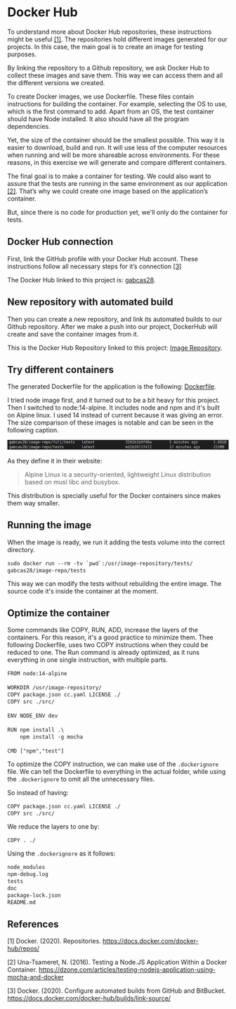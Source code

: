 # Docker Hub

To understand more about Docker Hub repositories, these instructions might be useful [[1]](https://docs.docker.com/docker-hub/repos/). The repositories hold different images generated for our projects. In this case, the main goal is to create an image for testing purposes.

By linking the repository to a Github repository, we ask Docker Hub to collect these images and save them. This way we can access them and all the different versions we created.

To create Docker images, we use Dockerfile. These files contain instructions for building the container. For example, selecting the OS to use, which is the first command to add. Apart from an OS, the test container should have Node installed. It also should have all the program dependencies.

Yet, the size of the container should be the smallest possible. This way it is easier to download, build and run. It will use less of the computer resources when running and will be more shareable across environments. For these reasons, in this exercise we will generate and compare different containers.

The final goal is to make a container for testing. We could also want to assure that the tests are running in the same environment as our application [[2]](https://dzone.com/articles/testing-nodejs-application-using-mocha-and-docker). That’s why we could create one image based on the application’s container.

But, since there is no code for production yet, we'll only do the container for tests.

## Docker Hub connection

First, link the GitHub profile with your Docker Hub account. These instructions follow all necessary steps for it’s connection [[3]](https://docs.docker.com/docker-hub/builds/link-source/)

The Docker Hub linked to this project is: [gabcas28](https://hub.docker.com/repository/docker/gabcas28/).

## New repository with automated build

Then you can create a new repository, and link its automated builds to our Github repository. After we make a push into our project, DockerHub will create and save the container images from it.

This is the Docker Hub Repository linked to this project: [Image Repository](https://hub.docker.com/repository/docker/gabcas28/image-repository).

## Try different containers

The generated Dockerfile for the application is the following: [Dockerfile](../Dockerfile).

I tried node image first, and it turned out to be a bit heavy for this project. Then I switched to node:14-alpine. It includes node and npm and it's built on Alpine linux. I used 14 instead of current because it was giving an error. The size comparison of these images is notable and can be seen in the following caption.

![Image comparison](./img/Image-size-comparison.png)

As they define it in their website:

> Alpine Linux is a security-oriented, lightweight Linux distribution based on musl libc and busybox.

This distribution is specially useful for the Docker containers since makes them way smaller.

## Running the image

When the image is ready, we run it adding the tests volume into the correct directory.

    sudo docker run --rm -tv `pwd`:/usr/image-repository/tests/  gabcas28/image-repo/tests

This way we can modify the tests without rebuilding the entire image. The source code it's inside the container at the moment.

## Optimize the container

Some commands like COPY, RUN, ADD, increase the layers of the containers. For this reason, it's a good practice to minimize them. Thee following Dockerfile, uses two COPY instructions when they could be reduced to one. The Run command is already optimized, as it runs everything in one single instruction, with multiple parts.

    FROM node:14-alpine

    WORKDIR /usr/image-repository/
    COPY package.json cc.yaml LICENSE ./
    COPY src ./src/

    ENV NODE_ENV dev

    RUN npm install .\
        npm install -g mocha

    CMD ["npm","test"]

To optimize the COPY instruction, we can make use of the `.dockerignore` file. We can tell the Dockerfile to everything in the actual folder, while using the `.dockerignore` to omit all the unnecessary files.

So instead of having:

    COPY package.json cc.yaml LICENSE ./
    COPY src ./src/

We reduce the layers to one by:

    COPY . ./

Using the `.dockerignore` as it follows:

    node_modules
    npm-debug.log
    tests
    doc
    package-lock.json
    README.md

## References

[1] Docker. (2020). Repositories. https://docs.docker.com/docker-hub/repos/

[2] Una-Tsameret, N. (2016). Testing a Node.JS Application Within a Docker Container. https://dzone.com/articles/testing-nodejs-application-using-mocha-and-docker

[3] Docker. (2020). Configure automated builds from GitHub and BitBucket. https://docs.docker.com/docker-hub/builds/link-source/
